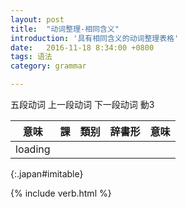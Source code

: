 ```yaml
---
layout: post
title:  "动词整理-相同含义"
introduction: '具有相同含义的动词整理表格'
date:   2016-11-18 8:34:00 +0800
tags: 语法
category: grammar

---
```


<span class="verb1">五段动词</span>
<span class="verb2-1">上一段动词</span>
<span class="verb2-2">下一段动词</span>
<span class="verb3">動3</span>

| 意味    | 課 | 類别 | 辞書形 | 意味 |
| ----    | -- | ---  | ------ | ---- |
| loading |
{:.japan#imitable}

{% include verb.html %}

<script>
$(document).ready(function() {
  $.ajax('/verb.json')
    .done(function (data) {
      var d = verbhelper.parseajaxdata(JSON.parse(data));
      var dd = d.map(function(item) {
        var desc = item.desc.replace(/；/g, '，').replace(/（.*）/g, '');
        var ss = desc.split('，');
        return ss.map(function(ssitem) { return $.extend({}, item, { imi: ssitem }); } );
      }).reduce(function(a, b) { return a.concat(b);});
      verbhelper.initgrouptable(dd, $('#imitable'), "imi", [ "lesson", "pos", "jisyo", "desc"], function (group) { return group.length > 1 && group.length < 20; });

      $('td').each(function() {
        $(this).html(japanruby($(this).html()));
      });
    });
});
</script>


